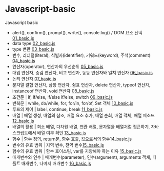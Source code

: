 # Javascript-basic
Javascript basic 

- alert(), confirm(), prompt(), write(), console.log() / DOM 요소 선택 [01_basic.js](/Javascript%20basic/js/01_basic.js)
- data type [02_basic.js](/Javascript%20basic/js/02_basic.js)
- type 변환 [03_basic.js](/Javascript%20basic/js/03_basic.js)
- 변수, 리터럴(literal), 식별자(identifier), 키워드(keyword), 주석(comment)  [04_basic.js](/Javascript%20basic/js/04_basic.js)
- 연산자(operator), 연산자의 우선순위 [05_basic.js](/Javascript%20basic/js/05_basic.js)
- 대입 연산자, 증감 연산자, 비교 연산자, 동등 연산자와 일치 연산자 [06_basic.js](/Javascript%20basic/js/06_basic.js)
- 논리 연산자 [07_basic.js](/Javascript%20basic/js/07_basic.js)
- 문자열 결합 연산자, 삼항 연산자, 쉼표 연산자, delete 연산자, typeof 연산자, instanceof 연산자, void 연산자  [08_basic.js](/Javascript%20basic/js/08_basic.js)
- 조건문 | if, if/else, if/else if/else, switch [09_basic.js](/Javascript%20basic/js/09_basic.js)
- 반복문 | while, do/while, for, for/in, for/of, Set 객체 [10_basic.js](/Javascript%20basic/js/10_basic.js)
- 루프의 제어 | label, continue, break [11_basic.js](/Javascript%20basic/js/11_basic.js)
- 배열 | 배열 생성, 배열의 참조, 배열 요소 추가, 배열 순회, 배열 객체, 배열 메소드 [12_basic.js](/Javascript%20basic/js/12_basic.js)
- 배열의 활용 | 희소 배열, 다차원 배열, 연관 배열, 문자열을 배열처럼 접근하기, 자바스크립트에서 배열 여부 확인 [13_basic.js](/Javascript%20basic/js/13_basic.js)
- 함수 | 함수 정의, return문, 함수 호출, 값으로서의 함수[14_basic.js](/Javascript%20basic/js/14_basic.js)
- 변수의 유효 범위 | 지역 변수, 전역 변수[15_basic.js](/Javascript%20basic/js/15_basic.js)
- 함수의 유효 범위 | 함수 호이스팅, var를 지양해야 하는 이유 [15_basic.js](/Javascript%20basic/js/15_basic.js)
- 매개변수와 인수 | 매개변수(parameter), 인수(argument), arguments 객체, 디폴트 매개변수,  나머지 매개변수 [16_basic.js](/Javascript%20basic/js/16_basic.js)